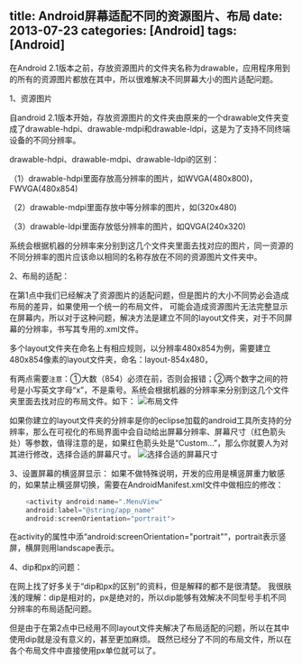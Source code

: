 title: Android屏幕适配不同的资源图片、布局
date: 2013-07-23 
categories: [Android]
tags: [Android]
---
在Android 2.1版本之前，存放资源图片的文件夹名称为drawable，应用程序用到的所有的资源图片都放在其中，所以很难解决不同屏幕大小的图片适配问题。

1、资源图片

自android 2.1版本开始，存放资源图片的文件夹由原来的一个drawable文件夹变成了drawable-hdpi、drawable-mdpi和drawable-ldpi，这是为了支持不同终端设备的不同分辨率。

drawable-hdpi、drawable-mdpi、drawable-ldpi的区别：

（1）drawable-hdpi里面存放高分辨率的图片，如WVGA(480x800)，FWVGA(480x854)

（2）drawable-mdpi里面存放中等分辨率的图片，如(320x480)

（3）drawable-ldpi里面存放低分辨率的图片，如QVGA(240x320)

<!-- more -->

系统会根据机器的分辨率来分别到这几个文件夹里面去找对应的图片，同一资源的不同分辨率的图片应该命以相同的名称存放在不同的资源图片文件夹中。

2、布局的适配：

在第1点中我们已经解决了资源图片的适配问题，但是图片的大小不同势必会造成布局的差异，如果使用一个统一的布局文件，
可能会造成资源图片无法完整显示在屏幕内，所以对于这种问题，解决方法是建立不同的layout文件夹，对于不同屏幕的分辨率，书写其专用的.xml文件。

多个layout文件夹在命名上有相应规则，以分辨率480x854为例，需要建立480x854像素的layout文件夹，命名：layout-854x480，

有两点需要`注意`：①大数（854）必须在前，否则会报错；②两个数字之间的符号是小写英文字母“x”，不是乘号。系统会根据机器的分辨率来分别到这几个文件夹里面去找对应的布局文件。如下：
![布局文件](http://wuxiaolong.qiniudn.com/2013-07-23-screen-adaptation-1.jpg)

如果你建立的layout文件夹的分辨率是你的eclipse加载的android工具所支持的分辨率，那么在可视化的布局界面中会自动给出屏幕分辨率、屏幕尺寸（红色箭头处）等参数，值得注意的是，如果红色箭头处是“Custom…”，那么你就要人为对其进行修改，选择合适的屏幕尺寸。
![选择合适的屏幕尺寸](http://wuxiaolong.qiniudn.com/2013-07-23-screen-adaptation-2.jpg)

3、设置屏幕的横竖屏显示：
如果不做特殊说明，开发的应用是横竖屏重力敏感的，如果禁止横竖屏切换，需要在AndroidManifest.xml文件中做相应的修改：

```java
	<activity android:name=".MenuView"
	android:label="@string/app_name"
	android:screenOrientation="portrait">
```
在activity的属性中添“android:screenOrientation="portrait"”，portrait表示竖屏，横屏则用landscape表示。

4、dip和px的问题：

在网上找了好多关于“dip和px的区别”的资料，但是解释的都不是很清楚。
我很肤浅的理解：dip是相对的，px是绝对的，所以dip能够有效解决不同型号手机不同分辨率的布局适配问题。

但是由于在第2点中已经用不同layout文件夹解决了布局适配的问题，所以在其中使用dip就是没有意义的，甚至更加麻烦。
既然已经分了不同的布局文件，所以在各个布局文件中直接使用px单位就可以了。
